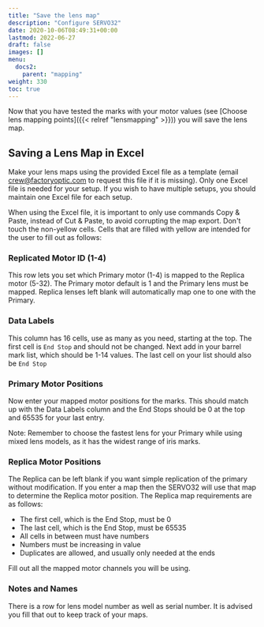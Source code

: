 ```yaml
---
title: "Save the lens map"
description: "Configure SERVO32"
date: 2020-10-06T08:49:31+00:00
lastmod: 2022-06-27
draft: false
images: []
menu:
  docs2:
    parent: "mapping"
weight: 330
toc: true
---
```


Now that you have tested the marks with your motor values (see [Choose lens mapping points]({{< relref "lensmapping" >}})) you will save the lens map.

## Saving a Lens Map in Excel

Make your lens maps using the provided Excel file as a template (email crew@factoryoptic.com to request this file if it is missing). Only one Excel file is needed for your setup. If you wish to have multiple setups, you should maintain one Excel file for each setup.

When using the Excel file, it is important to only use commands Copy & Paste, instead of Cut & Paste, to avoid corrupting the map export. Don't touch the non-yellow cells. Cells that are filled with yellow are intended for the user to fill out as follows:

### Replicated Motor ID (1-4)

This row lets you set which Primary motor (1-4) is mapped to the Replica motor (5-32). The Primary motor default is 1 and the Primary lens must be mapped. Replica lenses left blank will automatically map one to one with the Primary.

### Data Labels

This column has 16 cells, use as many as you need, starting at the top. The first cell is `End Stop` and should not be changed. Next add in your barrel mark list, which should be 1-14 values. The last cell on your list should also be `End Stop`

### Primary Motor Positions

Now enter your mapped motor positions for the marks. This should match up with the Data Labels column and the End Stops should be 0 at the top and 65535 for your last entry.

Note: Remember to choose the fastest lens for your Primary while using mixed lens models, as it has the widest range of iris marks.

### Replica Motor Positions

The Replica can be left blank if you want simple replication of the primary without modification. If you enter a map then the SERVO32 will use that map to determine the Replica motor position. The Replica map requirements are as follows:

- The first cell, which is the End Stop, must be 0
- The last cell, which is the End Stop, must be 65535
- All cells in between must have numbers
- Numbers must be increasing in value
- Duplicates are allowed, and usually only needed at the ends

Fill out all the mapped motor channels you will be using.

### Notes and Names

There is a row for lens model number as well as serial number. It is advised you fill that out to keep track of your maps.

